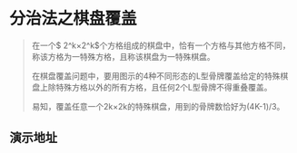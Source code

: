 # 分治法之棋盘覆盖



> 在一个$ 2^k×2^k$个方格组成的棋盘中，恰有一个方格与其他方格不同，称该方格为一特殊方格，且称该棋盘为一特殊棋盘。
>
> 在棋盘覆盖问题中，要用图示的4种不同形态的L型骨牌覆盖给定的特殊棋盘上除特殊方格以外的所有方格，且任何2个L型骨牌不得重叠覆盖。
>
> 易知，覆盖任意一个2k×2k的特殊棋盘，用到的骨牌数恰好为(4K-1)/3。

## 演示地址

